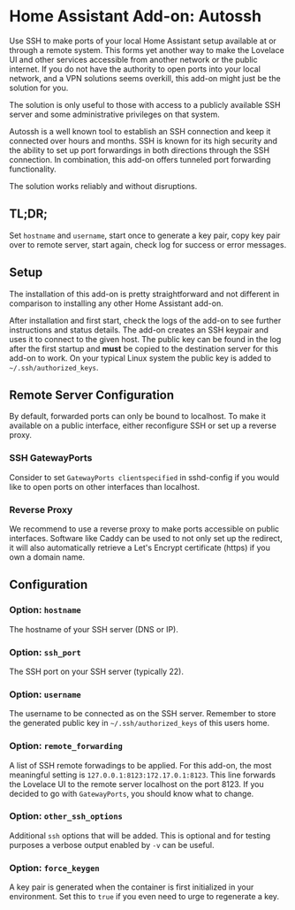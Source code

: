 # Home Assistant Add-on: Autossh

Use SSH to make ports of your local Home Assistant setup available at or through a remote system.
This forms yet another way to make the Lovelace UI and other services accessible from another network or the public internet.
If you do not have the authority to open ports into your local network, and a VPN solutions seems overkill, this add-on might just be the solution for you.

The solution is only useful to those with access to a publicly available SSH server and some administrative privileges on that system.

Autossh is a well known tool to establish an SSH connection and keep it connected over hours and months.
SSH is known for its high security and the ability to set up port forwardings in both directions through the SSH connection.
In combination, this add-on offers tunneled port forwarding functionality.

The solution works reliably and without disruptions.

## TL;DR;

Set `hostname` and `username`, start once to generate a key pair, copy key pair over to remote server, start again, check log for success or error messages.

## Setup

The installation of this add-on is pretty straightforward and not different in comparison to installing any other Home Assistant add-on.

After installation and first start, check the logs of the add-on to see further instructions and status details.
The add-on creates an SSH keypair and uses it to connect to the given host.
The public key can be found in the log after the first startup and **must** be copied to the destination server for this add-on to work.
On your typical Linux system the public key is added to `~/.ssh/authorized_keys`.

## Remote Server Configuration

By default, forwarded ports can only be bound to localhost.
To make it available on a public interface, either reconfigure SSH or set up a reverse proxy.

### SSH GatewayPorts

Consider to set `GatewayPorts clientspecified` in sshd-config if you would like to open ports on other interfaces than localhost.

### Reverse Proxy

We recommend to use a reverse proxy to make ports accessible on public interfaces.
Software like Caddy can be used to not only set up the redirect, it will also automatically retrieve a Let's Encrypt certificate (https) if you own a domain name.

## Configuration

### Option: `hostname`

The hostname of your SSH server (DNS or IP).

### Option: `ssh_port`

The SSH port on your SSH server (typically 22).

### Option: `username`

The username to be connected as on the SSH server.
Remember to store the generated public key in `~/.ssh/authorized_keys` of this users home.

### Option: `remote_forwarding`

A list of SSH remote forwadings to be applied.
For this add-on, the most meaningful setting is `127.0.0.1:8123:172.17.0.1:8123`.
This line forwards the Lovelace UI to the remote server localhost on the port 8123.
If you decided to go with `GatewayPorts`, you should know what to change.

### Option: `other_ssh_options`

Additional `ssh` options that will be added.
This is optional and for testing purposes a verbose output enabled by `-v` can be useful.

### Option: `force_keygen`

A key pair is generated when the container is first initialized in your environment.
Set this to `true` if you even need to urge to regenerate a key.

